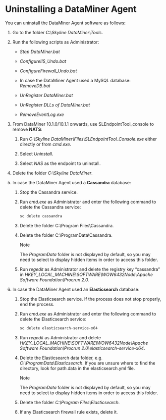 # Uninstalling a DataMiner Agent

You can uninstall the DataMiner Agent software as follows:

1. Go to the folder *C:\\Skyline DataMiner\\Tools*.

2. Run the following scripts as Administrator:

    - *Stop DataMiner.bat*

    - *ConfigureIIS_Undo.bat*

    - *ConfigureFirewall_Undo.bat*

    - In case the DataMiner Agent used a MySQL database: *RemoveDB.bat*

    - *UnRegister DataMiner.bat*

    - *UnRegister DLLs of DataMiner.bat*

    - *RemoveEventLog.exe*

3. From DataMiner 10.1.0/10.1.1 onwards, use SLEndpointTool_console to remove **NATS**:

    1. Run *C:\\Skyline DataMiner\\Files\\SLEndpointTool_Console.exe* either directly or from *cmd.exe*.

    2. Select *Uninstall*.

    3. Select *NAS* as the endpoint to uninstall.

4. Delete the folder *C:\\Skyline DataMiner*.

5. In case the DataMiner Agent used a **Cassandra** database:

    1. Stop the Cassandra service.

    2. Run *cmd.exe* as Administrator and enter the following command to delete the Cassandra service:

        ```txt
        sc delete cassandra
        ```

    3. Delete the folder C:\\Program Files\\Cassandra.

    4. Delete the folder C:\\ProgramData\\Cassandra.

        > [!NOTE]
        > The *ProgramData* folder is not displayed by default, so you may need to select to display hidden items in order to access this folder.

    5. Run *regedit* as Administrator and delete the registry key “cassandra” in *HKEY_LOCAL_MACHINE\\SOFTWARE\\WOW6432Node\\Apache Software Foundation\\Procrun 2.0*.

6. In case the DataMiner Agent used an **Elasticsearch** database:

    1. Stop the Elasticsearch service. If the process does not stop properly, end the process.

    2. Run *cmd.exe* as Administrator and enter the following command to delete the Elasticsearch service:

        ```txt
        sc delete elasticsearch-service-x64
        ```

    3. Run *regedit* as Administrator and delete *HKEY_LOCAL_MACHINE\\SOFTWARE\\WOW6432Node\\Apache Software Foundation\\Procrun 2.0\\elasticsearch-service-x64*.

    4. Delete the Elasticsearch data folder, e.g. *C:\\ProgramData\\Elasticsearch*. If you are unsure where to find the directory, look for path.data in the elasticsearch.yml file.

        > [!NOTE]
        > The *ProgramData* folder is not displayed by default, so you may need to select to display hidden items in order to access this folder.

    5. Delete the folder *C:\\Program Files\\Elasticsearch*.

    6. If any Elasticsearch firewall rule exists, delete it.
